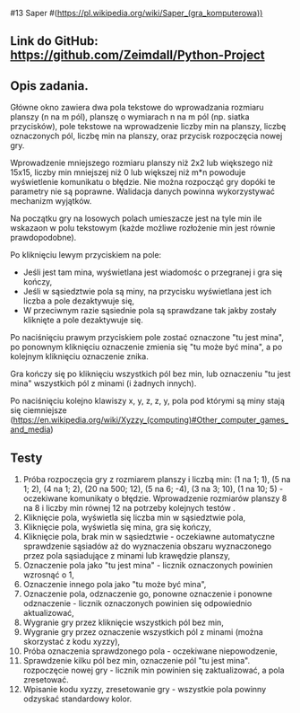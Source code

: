 #13 Saper
#(https://pl.wikipedia.org/wiki/Saper_(gra_komputerowa))

Link do GitHub: https://github.com/Zeimdall/Python-Project
-
Opis zadania.
-

Główne okno zawiera dwa pola tekstowe do wprowadzania rozmiaru planszy (n na m pól), planszę o wymiarach n na m pól (np. siatka przycisków), pole tekstowe na wprowadzenie liczby min na planszy, liczbę oznaczonych pól, liczbę min na planszy, oraz przycisk rozpoczęcia nowej gry.

Wprowadzenie mniejszego rozmiaru planszy niż 2x2 lub większego niż 15x15, liczby min mniejszej niż 0 lub większej niż m*n powoduje wyświetlenie komunikatu o błędzie. Nie można rozpocząć gry dopóki te parametry nie są poprawne. Walidacja danych powinna wykorzystywać mechanizm wyjątków.

Na początku gry na losowych polach umieszacze jest na tyle min ile wskazaon w polu tekstowym (każde możliwe rozłożenie min jest równie prawdopodobne).

Po kliknięciu lewym przyciskiem na pole:
- Jeśli jest tam mina, wyświetlana jest wiadomośc o przegranej i gra się kończy,
- Jeśli w sąsiedztwie pola są miny, na przycisku wyświetlana jest ich liczba a pole dezaktywuje się,
- W przeciwnym razie sąsiednie pola są sprawdzane tak jakby zostały kliknięte a pole dezaktywuje się.

Po naciśnięciu prawym przyciskiem pole zostać oznaczone "tu jest mina", po ponownym kliknięciu oznaczenie zmienia się "tu może być mina", a po kolejnym kliknięciu oznaczenie znika.

Gra kończy się po kliknięciu wszystkich pól bez min, lub oznaczeniu "tu jest mina" wszystkich pól z minami (i żadnych innych).

Po naciśnięciu kolejno klawiszy x, y, z, z, y, pola pod którymi są miny stają się ciemniejsze (https://en.wikipedia.org/wiki/Xyzzy_(computing)#Other_computer_games_and_media)

Testy
-

1. Próba rozpoczęcia gry z rozmiarem planszy i liczbą min: (1 na 1; 1), (5 na 1; 2), (4 na 1; 2), (20 na 500; 12), (5 na 6; -4), (3 na 3; 10), (1 na 10; 5) - oczekiwane komunikaty o błędzie. Wprowadzenie rozmiarów planszy 8 na 8 i liczby min równej 12 na potrzeby kolejnych testów .
2. Kliknięcie pola, wyświetla się liczba min w sąsiedztwie pola,
3. Kliknięcie pola, wyświetla się mina, gra się kończy,
4. Kliknięcie pola, brak min w sąsiedztwie - oczekiawne automatyczne sprawdzenie sąsiadów aż do wyznaczenia obszaru wyznaczonego przez pola sąsiadujące z minami lub krawędzie planszy,
5. Oznaczenie pola jako "tu jest mina" - licznik oznaczonych powinien wzrosnąć o 1,
6. Oznaczenie innego pola jako "tu może być mina",
7. Oznaczenie pola, odznaczenie go, ponowne oznaczenie i ponowne odznaczenie - licznik oznaczonych powinien się odpowiednio aktualizować,
8. Wygranie gry przez kliknięcie wszystkich pól bez min,
9. Wygranie gry przez oznaczenie wszystkich pól z minami (można skorzystać z kodu xyzzy),
10. Próba oznaczenia sprawdzonego pola - oczekiwane niepowodzenie,
11. Sprawdzenie kilku pól bez min, oznaczenie pól "tu jest mina". rozpoczęcie nowej gry - licznik min powinien się zaktualizować, a pola zresetować.
12. Wpisanie kodu xyzzy, zresetowanie gry - wszystkie pola powinny odzyskać standardowy kolor.